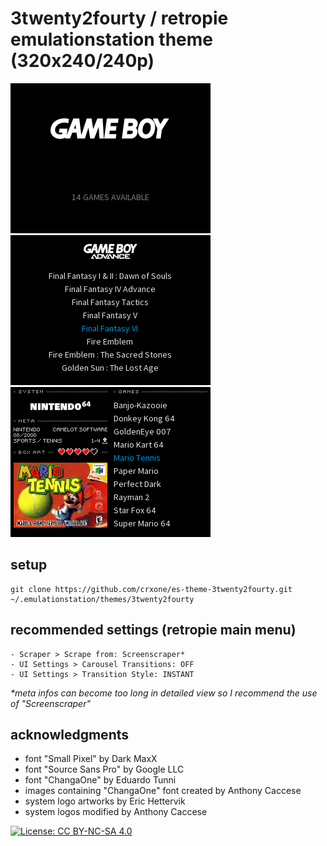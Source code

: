 # 3twenty2fourty / retropie emulationstation theme (320x240/240p)

![system view](https://github.com/crxone/es-theme-3twenty2fourty/blob/master/inc/preview/system.png?raw=true) ![basic view](https://github.com/crxone/es-theme-3twenty2fourty/blob/master/inc/preview/basic.png?raw=true) ![detailed view](https://github.com/crxone/es-theme-3twenty2fourty/blob/master/inc/preview/detailed.png?raw=true)

## setup
```
git clone https://github.com/crxone/es-theme-3twenty2fourty.git ~/.emulationstation/themes/3twenty2fourty
```
## recommended settings (retropie main menu)
```
- Scraper > Scrape from: Screenscraper*
- UI Settings > Carousel Transitions: OFF
- UI Settings > Transition Style: INSTANT
```
*\*meta infos can become too long in detailed view so I recommend the use of "Screenscraper"*
## acknowledgments
- font "Small Pixel" by Dark MaxX
- font "Source Sans Pro" by Google LLC
- font "ChangaOne" by Eduardo Tunni
- images containing "ChangaOne" font created by Anthony Caccese
- system logo artworks by Eric Hettervik
- system logos modified by Anthony Caccese

[![License: CC BY-NC-SA 4.0](https://img.shields.io/badge/license-CC/BY--NC--SA-yellow.svg?style=for-the-badge)](https://creativecommons.org/licenses/by-nc-sa/4.0/)
